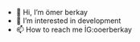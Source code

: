 - 👋 Hi, I’m ömer berkay
- 👀 I’m interested in development
- 📫 How to reach me İG:ooerberkay

<!---
cr9ies/cr9ies is a ✨ special ✨ repository because its `README.md` (this file) appears on your GitHub profile.
You can click the Preview link to take a look at your changes.
--->
